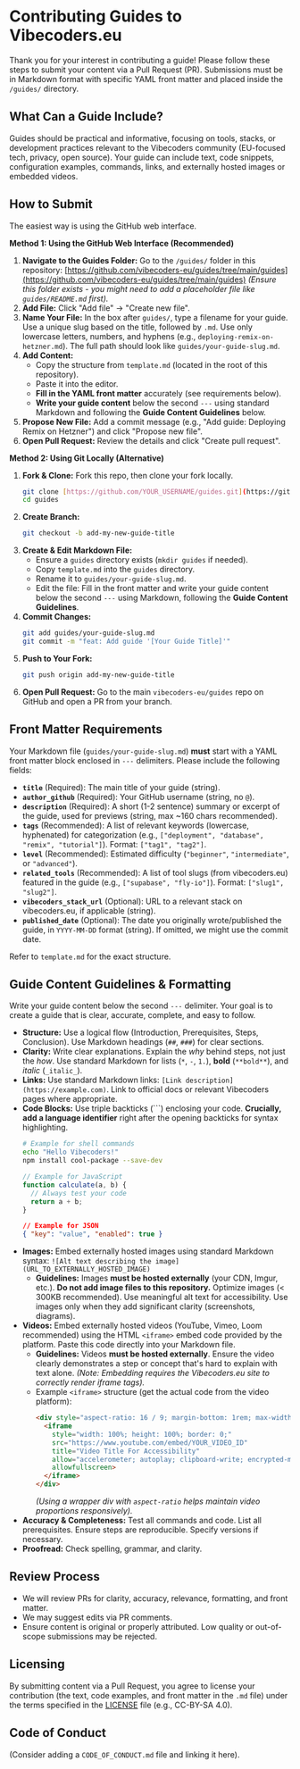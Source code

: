 # Contributing Guides to Vibecoders.eu

Thank you for your interest in contributing a guide! Please follow these steps to submit your content via a Pull Request (PR). Submissions must be in Markdown format with specific YAML front matter and placed inside the `/guides/` directory.

## What Can a Guide Include?

Guides should be practical and informative, focusing on tools, stacks, or development practices relevant to the Vibecoders community (EU-focused tech, privacy, open source). Your guide can include text, code snippets, configuration examples, commands, links, and externally hosted images or embedded videos.

## How to Submit

The easiest way is using the GitHub web interface.

**Method 1: Using the GitHub Web Interface (Recommended)**

1.  **Navigate to the Guides Folder:** Go to the `/guides/` folder in this repository: [https://github.com/vibecoders-eu/guides/tree/main/guides](https://github.com/vibecoders-eu/guides/tree/main/guides) *(Ensure this folder exists - you might need to add a placeholder file like `guides/README.md` first).*
2.  **Add File:** Click "Add file" -> "Create new file".
3.  **Name Your File:** In the box after `guides/`, type a filename for your guide. Use a unique slug based on the title, followed by `.md`. Use only lowercase letters, numbers, and hyphens (e.g., `deploying-remix-on-hetzner.md`). The full path should look like `guides/your-guide-slug.md`.
4.  **Add Content:**
    * Copy the structure from `template.md` (located in the root of this repository).
    * Paste it into the editor.
    * **Fill in the YAML front matter** accurately (see requirements below).
    * **Write your guide content** below the second `---` using standard Markdown and following the **Guide Content Guidelines** below.
5.  **Propose New File:** Add a commit message (e.g., "Add guide: Deploying Remix on Hetzner") and click "Propose new file".
6.  **Open Pull Request:** Review the details and click "Create pull request".

**Method 2: Using Git Locally (Alternative)**

1.  **Fork & Clone:** Fork this repo, then clone your fork locally.
    ```bash
    git clone [https://github.com/YOUR_USERNAME/guides.git](https://github.com/YOUR_USERNAME/guides.git)
    cd guides
    ```
2.  **Create Branch:**
    ```bash
    git checkout -b add-my-new-guide-title
    ```
3.  **Create & Edit Markdown File:**
    * Ensure a `guides` directory exists (`mkdir guides` if needed).
    * Copy `template.md` into the `guides` directory.
    * Rename it to `guides/your-guide-slug.md`.
    * Edit the file: Fill in the front matter and write your guide content below the second `---` using Markdown, following the **Guide Content Guidelines**.
4.  **Commit Changes:**
    ```bash
    git add guides/your-guide-slug.md
    git commit -m "feat: Add guide '[Your Guide Title]'"
    ```
5.  **Push to Your Fork:**
    ```bash
    git push origin add-my-new-guide-title
    ```
6.  **Open Pull Request:** Go to the main `vibecoders-eu/guides` repo on GitHub and open a PR from your branch.

## Front Matter Requirements

Your Markdown file (`guides/your-guide-slug.md`) **must** start with a YAML front matter block enclosed in `---` delimiters. Please include the following fields:

* **`title`** (Required): The main title of your guide (string).
* **`author_github`** (Required): Your GitHub username (string, no `@`).
* **`description`** (Required): A short (1-2 sentence) summary or excerpt of the guide, used for previews (string, max ~160 chars recommended).
* **`tags`** (Recommended): A list of relevant keywords (lowercase, hyphenated) for categorization (e.g., `["deployment", "database", "remix", "tutorial"]`). Format: `["tag1", "tag2"]`.
* **`level`** (Recommended): Estimated difficulty (`"beginner"`, `"intermediate"`, or `"advanced"`).
* **`related_tools`** (Recommended): A list of tool slugs (from vibecoders.eu) featured in the guide (e.g., `["supabase", "fly-io"]`). Format: `["slug1", "slug2"]`.
* **`vibecoders_stack_url`** (Optional): URL to a relevant stack on vibecoders.eu, if applicable (string).
* **`published_date`** (Optional): The date you originally wrote/published the guide, in `YYYY-MM-DD` format (string). If omitted, we might use the commit date.

Refer to `template.md` for the exact structure.

## Guide Content Guidelines & Formatting

Write your guide content below the second `---` delimiter. Your goal is to create a guide that is clear, accurate, complete, and easy to follow.

* **Structure:** Use a logical flow (Introduction, Prerequisites, Steps, Conclusion). Use Markdown headings (`##`, `###`) for clear sections.
* **Clarity:** Write clear explanations. Explain the *why* behind steps, not just the *how*. Use standard Markdown for lists (`*`, `-`, `1.`), **bold** (`**bold**`), and _italic_ (`_italic_`).
* **Links:** Use standard Markdown links: `[Link description](https://example.com)`. Link to official docs or relevant Vibecoders pages where appropriate.
* **Code Blocks:** Use triple backticks (```) enclosing your code. **Crucially, add a language identifier** right after the opening backticks for syntax highlighting.
    ```bash
    # Example for shell commands
    echo "Hello Vibecoders!"
    npm install cool-package --save-dev
    ```
    ```javascript
    // Example for JavaScript
    function calculate(a, b) {
      // Always test your code
      return a + b;
    }
    ```
    ```json
    // Example for JSON
    { "key": "value", "enabled": true }
    ```
* **Images:** Embed externally hosted images using standard Markdown syntax:
    `![Alt text describing the image](URL_TO_EXTERNALLY_HOSTED_IMAGE)`
    * **Guidelines:** Images **must be hosted externally** (your CDN, Imgur, etc.). **Do not add image files to this repository.** Optimize images (< 300KB recommended). Use meaningful alt text for accessibility. Use images only when they add significant clarity (screenshots, diagrams).
* **Videos:** Embed externally hosted videos (YouTube, Vimeo, Loom recommended) using the HTML `<iframe>` embed code provided by the platform. Paste this code directly into your Markdown file.
    * **Guidelines:** Videos **must be hosted externally**. Ensure the video clearly demonstrates a step or concept that's hard to explain with text alone. *(Note: Embedding requires the Vibecoders.eu site to correctly render iframe tags).*
    * Example `<iframe>` structure (get the actual code from the video platform):
        ```html
        <div style="aspect-ratio: 16 / 9; margin-bottom: 1rem; max-width: 720px;">
          <iframe
            style="width: 100%; height: 100%; border: 0;"
            src="https://www.youtube.com/embed/YOUR_VIDEO_ID"
            title="Video Title For Accessibility"
            allow="accelerometer; autoplay; clipboard-write; encrypted-media; gyroscope; picture-in-picture; web-share"
            allowfullscreen>
          </iframe>
        </div>
        ```
        *(Using a wrapper div with `aspect-ratio` helps maintain video proportions responsively).*
* **Accuracy & Completeness:** Test all commands and code. List all prerequisites. Ensure steps are reproducible. Specify versions if necessary.
* **Proofread:** Check spelling, grammar, and clarity.

## Review Process

* We will review PRs for clarity, accuracy, relevance, formatting, and front matter.
* We may suggest edits via PR comments.
* Ensure content is original or properly attributed. Low quality or out-of-scope submissions may be rejected.

## Licensing

By submitting content via a Pull Request, you agree to license your contribution (the text, code examples, and front matter in the `.md` file) under the terms specified in the [LICENSE](LICENSE) file (e.g., CC-BY-SA 4.0).

## Code of Conduct

(Consider adding a `CODE_OF_CONDUCT.md` file and linking it here).
